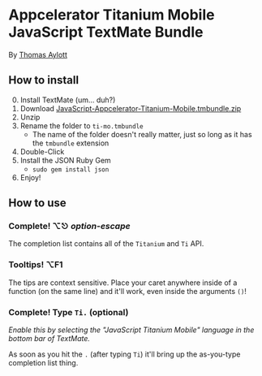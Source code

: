 Appcelerator Titanium Mobile JavaScript TextMate Bundle
====
By [Thomas Aylott](http://SubtleGradient.com)

How to install
----

0. Install TextMate (um… duh?)
1. Download [JavaScript-Appcelerator-Titanium-Mobile.tmbundle.zip](http://github.com/subtleGradient/JavaScript-Appcelerator-Titanium-Mobile.tmbundle/zipball/master)
2. Unzip
3. Rename the folder to `ti-mo.tmbundle`
    * The name of the folder doesn't really matter, just so long as it has the `tmbundle` extension
4. Double-Click
5. Install the JSON Ruby Gem
    * `sudo gem install json`
6. Enjoy!


How to use
---

### Complete! ⌥⎋ *option-escape*
The completion list contains all of the `Titanium` and `Ti` API.

### Tooltips! ⌥F1 
The tips are context sensitive. Place your caret anywhere inside of a function (on the same line) and it'll work, even inside the arguments `()`!

### Complete! Type `Ti.` (optional)
*Enable this by selecting the "JavaScript Titanium Mobile" language in the bottom bar of TextMate.*

As soon as you hit the `.` (after typing `Ti`) it'll bring up the as-you-type completion list thing.
